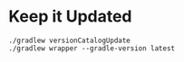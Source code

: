 # Keep it Updated

```shell
./gradlew versionCatalogUpdate
./gradlew wrapper --gradle-version latest
```

